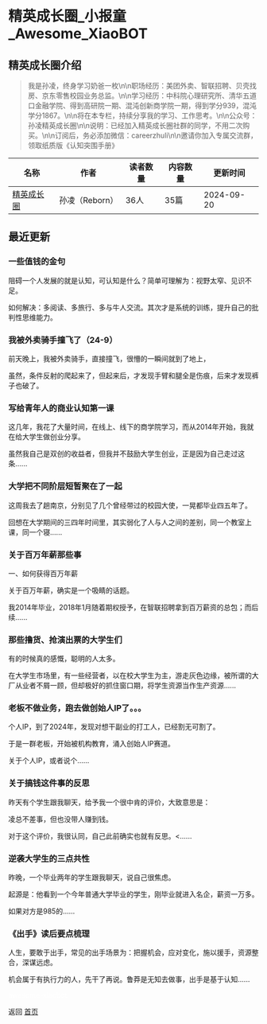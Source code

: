 # 精英成长圈_小报童_Awesome_XiaoBOT

## 精英成长圈介绍
> 我是孙凌，终身学习奶爸一枚\n\n职场经历：美团外卖、智联招聘、贝壳找房、京东零售校园业务总监。\n\n学习经历：中科院心理研究所、清华五道口金融学院、得到高研院一期、混沌创新商学院一期，得到学分939，混沌学分1867。\n\n将在本专栏，持续分享我的学习、工作思考。\n\n公众号：孙凌精英成长圈\n\n说明：已经加入精英成长圈社群的同学，不用二次购买。\n\n订阅后，务必添加微信：careerzhuli\n\n邀请你加入专属交流群，领取纸质版《认知突围手册》  
  


|名称|作者|读者数量|内容数量|更新时间|
|---|---|---|---|---|
|[精英成长圈](https://xiaobot.net/p/jihgying?refer=0b133df9-27dc-423b-8101-639049001c13)|孙凌（Reborn）|36人|35篇|2024-09-20|

## 最近更新
### 一些值钱的金句

阻碍一个人发展的就是认知，可认知是什么？简单可理解为：视野太窄、见识不足。

如何解决：多阅读、多旅行、多与牛人交流。其次才是系统的训练，提升自己的批判性思维能力。

### 我被外卖骑手撞飞了（24-9）

前天晚上，我被外卖骑手，直接撞飞，很懵的一瞬间就到了地上，

虽然，条件反射的爬起来了，但起来后，才发现手臂和腿全是伤痕，后来才发现裤子也破了。

### 写给青年人的商业认知第一课

这几年，我花了大量时间，在线上、线下的商学院学习，而从2014年开始，我就在给大学生做创业分享。

虽然我自己是双创的收益者，但我并不鼓励大学生创业，正是因为自己走过这条......

### 大学把不同阶层短暂聚在了一起

这周我去了趟南京，分别见了几个曾经带过的校园大使，一晃都毕业四五年了。

回想在大学期间的三四年时间里，其实弱化了人与人之间的差别，同一个教室上课，同一个寝......

### 关于百万年薪那些事

一、如何获得百万年薪

关于百万年薪，确实是一个吸睛的话题。

我2014年毕业，2018年1月随着期权授予，在智联招聘拿到百万薪资的总包；而后续......

### 那些撸货、抢演出票的大学生们

有的时候真的感慨，聪明的人太多。

在大学生市场里，有一些经营者，以在校大学生为主，游走灰色边缘，被所谓的大厂从业者不屑一顾，但却极好的抓住窗口期，将学生资源当作生产资源......

### 老板不做业务，跑去做创始人IP了。。。

个人IP，到了2024年，发现对想干副业的打工人，已经割无可割了。

于是一群老板，开始被机构教育，涌入创始人IP赛道。

关于个人IP，或者说个......

### 关于搞钱这件事的反思

昨天有个学生跟我聊天，给予我一个很中肯的评价，大致意思是：

凌总不差事，但也没带人赚到钱。

对于这个评价，我很认同，自己此前确实也就有反思。<......

### 逆袭大学生的三点共性

昨晚，一个毕业两年的学生跟我聊天，说自己很焦虑。

起源是：他看到一个今年普通大学毕业的学生，刚毕业就进入名企，薪资一万多。

如果对方是985的......

### 《出手》读后要点梳理

人生，要敢于出手，常见的出手场景为：把握机会，应对变化，施以援手，资源整合，深谋远虑。

机会属于有执行力的人，先干了再说。鲁莽是无知去做事，出手是基于认知......


<a href="https://github.com/Reno9527/awesome-xiaobot" style="color: white; text-decoration: none;">awesome-xiaobot</a>

返回 [首页](../README.md)
